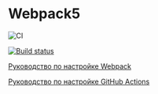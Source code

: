 # Webpack5

![CI](https://github.com/CoolPak/ahj_env/actions/workflows/web.yml/badge.svg)

[![Build status](https://ci.appveyor.com/api/projects/status/cbpx97ge66g6gxpn?svg=true)](https://ci.appveyor.com/project/CoolPaK/ahj-env)

[Руководство по настройке Webpack](https://webpack.js.org/guides/)

[Руководство по настройке GitHub Actions](https://docs.github.com/en/actions/quickstart)